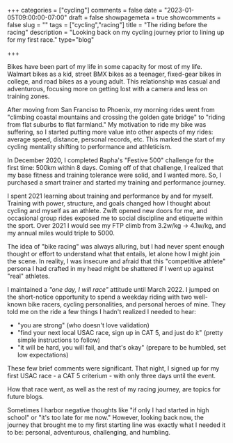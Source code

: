 +++
categories = ["cycling"]
comments = false
date = "2023-01-05T09:00:00-07:00"
draft = false
showpagemeta = true
showcomments = false
slug = ""
tags = ["cycling","racing"]
title = "The riding before the racing"
description = "Looking back on my cycling journey prior to lining up for my first race."
type="blog"

+++

Bikes have been part of my life in some capacity for most of my life. Walmart bikes as a kid, street BMX bikes as a teenager, fixed-gear bikes in college, and road bikes as a young adult. This relationship was casual and adventurous, focusing more on getting lost with a camera and less on training zones.

After moving from San Franciso to Phoenix, my morning rides went from "climbing coastal mountains and crossing the golden gate bridge" to "riding from flat suburbs to flat farmland." My motivation to ride my bike was suffering, so I started putting more value into other aspects of my rides: average speed, distance, personal records, etc. This marked the start of my cycling mentality shifting to performance and athleticism.

In December 2020, I completed Rapha's "Festive 500" challenge for the first time: 500km within 8 days. Coming off of that challenge, I realized that my base fitness and training tolerance were solid, and I wanted more. So, I purchased a smart trainer and started my training and performance journey.

I spent 2021 learning about training and performance by and for myself. Training with power, structure, and goals changed how I thought about cycling and myself as an athlete. Zwift opened new doors for me, and occasional group rides exposed me to social discipline and etiquette within the sport. Over 2021 I would see my FTP climb from 3.2w/kg -> 4.1w/kg, and my annual miles would triple to 5000.

The idea of "bike racing" was always alluring, but I had never spent enough thought or effort to understand what that entails, let alone how I might join the scene. In reality, I was insecure and afraid that this "competitive athlete" persona I had crafted in my head might be shattered if I went up against "real" athletes.

I maintained a _"one day, I will race"_ attitude until March 2022. I jumped on the short-notice opportunity to spend a weekday riding with two well-known bike racers, cycling personalities, and personal heroes of mine. They told me on the ride a few things I hadn't realized I needed to hear:

- "you are strong" (who doesn't love validation)
- "find your next local USAC race, sign up in CAT 5, and just do it" (pretty simple instructions to follow)
- "it will be hard, you will fail, and that's okay" (prepare to be humbled, set low expectations)

These few brief comments were significant. That night, I signed up for my first USAC race - a CAT 5 criterium - with only three days until the event.

How that race went, as well as the rest of my racing journey, are topics for future blogs.

Sometimes I harbor negative thoughts like "if only I had started in high school" or "it's too late for me now." However, looking back now, the journey that brought me to my first starting line was exactly what I needed it to be: personal, adventurous, challenging, and humbling.
